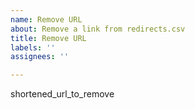 ```yaml
---
name: Remove URL
about: Remove a link from redirects.csv
title: Remove URL
labels: ''
assignees: ''

---
```


shortened_url_to_remove
